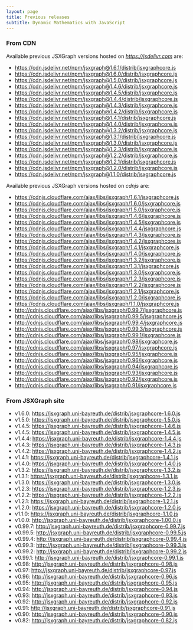 ```yaml
---
layout: page
title: Previous releases
subtitle: Dynamic Mathematics with JavaScript
---
```


### From CDN

Available previous JSXGraph versions hosted on *<https://jsdelivr.com>* are:

- <https://cdn.jsdelivr.net/npm/jsxgraph@1.6.1/distrib/jsxgraphcore.js>
- <https://cdn.jsdelivr.net/npm/jsxgraph@1.6.0/distrib/jsxgraphcore.js>
- <https://cdn.jsdelivr.net/npm/jsxgraph@1.5.0/distrib/jsxgraphcore.js>
- <https://cdn.jsdelivr.net/npm/jsxgraph@1.4.6/distrib/jsxgraphcore.js>
- <https://cdn.jsdelivr.net/npm/jsxgraph@1.4.5/distrib/jsxgraphcore.js>
- <https://cdn.jsdelivr.net/npm/jsxgraph@1.4.4/distrib/jsxgraphcore.js>
- <https://cdn.jsdelivr.net/npm/jsxgraph@1.4.3/distrib/jsxgraphcore.js>
- <https://cdn.jsdelivr.net/npm/jsxgraph@1.4.2/distrib/jsxgraphcore.js>
- <https://cdn.jsdelivr.net/npm/jsxgraph@1.4.1/distrib/jsxgraphcore.js>
- <https://cdn.jsdelivr.net/npm/jsxgraph@1.4.0/distrib/jsxgraphcore.js>
- <https://cdn.jsdelivr.net/npm/jsxgraph@1.3.2/distrib/jsxgraphcore.js>
- <https://cdn.jsdelivr.net/npm/jsxgraph@1.3.1/distrib/jsxgraphcore.js>
- <https://cdn.jsdelivr.net/npm/jsxgraph@1.3.0/distrib/jsxgraphcore.js>
- <https://cdn.jsdelivr.net/npm/jsxgraph@1.2.3/distrib/jsxgraphcore.js>
- <https://cdn.jsdelivr.net/npm/jsxgraph@1.2.2/distrib/jsxgraphcore.js>
- <https://cdn.jsdelivr.net/npm/jsxgraph@1.2.1/distrib/jsxgraphcore.js>
- <https://cdn.jsdelivr.net/npm/jsxgraph@1.2.0/distrib/jsxgraphcore.js>
- <https://cdn.jsdelivr.net/npm/jsxgraph@1.1.0/distrib/jsxgraphcore.js>

Available previous JSXGraph versions hosted on *cdnjs* are:

- <https://cdnjs.cloudflare.com/ajax/libs/jsxgraph/1.6.1/jsxgraphcore.js>
- <https://cdnjs.cloudflare.com/ajax/libs/jsxgraph/1.6.0/jsxgraphcore.js>
- <https://cdnjs.cloudflare.com/ajax/libs/jsxgraph/1.5.0/jsxgraphcore.js>
- <https://cdnjs.cloudflare.com/ajax/libs/jsxgraph/1.4.6/jsxgraphcore.js>
- <https://cdnjs.cloudflare.com/ajax/libs/jsxgraph/1.4.5/jsxgraphcore.js>
- <https://cdnjs.cloudflare.com/ajax/libs/jsxgraph/1.4.4/jsxgraphcore.js>
- <https://cdnjs.cloudflare.com/ajax/libs/jsxgraph/1.4.3/jsxgraphcore.js>
- <https://cdnjs.cloudflare.com/ajax/libs/jsxgraph/1.4.2/jsxgraphcore.js>
- <https://cdnjs.cloudflare.com/ajax/libs/jsxgraph/1.4.1/jsxgraphcore.js>
- <https://cdnjs.cloudflare.com/ajax/libs/jsxgraph/1.4.0/jsxgraphcore.js>
- <https://cdnjs.cloudflare.com/ajax/libs/jsxgraph/1.3.2/jsxgraphcore.js>
- <https://cdnjs.cloudflare.com/ajax/libs/jsxgraph/1.3.1/jsxgraphcore.js>
- <https://cdnjs.cloudflare.com/ajax/libs/jsxgraph/1.3.0/jsxgraphcore.js>
- <https://cdnjs.cloudflare.com/ajax/libs/jsxgraph/1.2.3/jsxgraphcore.js>
- <https://cdnjs.cloudflare.com/ajax/libs/jsxgraph/1.2.2/jsxgraphcore.js>
- <https://cdnjs.cloudflare.com/ajax/libs/jsxgraph/1.2.1/jsxgraphcore.js>
- <https://cdnjs.cloudflare.com/ajax/libs/jsxgraph/1.2.0/jsxgraphcore.js>
- <https://cdnjs.cloudflare.com/ajax/libs/jsxgraph/1.1.0/jsxgraphcore.js>
- <http://cdnjs.cloudflare.com/ajax/libs/jsxgraph/0.99.7/jsxgraphcore.js>
- <http://cdnjs.cloudflare.com/ajax/libs/jsxgraph/0.99.5/jsxgraphcore.js>
- <http://cdnjs.cloudflare.com/ajax/libs/jsxgraph/0.99.4/jsxgraphcore.js>
- <http://cdnjs.cloudflare.com/ajax/libs/jsxgraph/0.99.3/jsxgraphcore.js>
- <http://cdnjs.cloudflare.com/ajax/libs/jsxgraph/0.99.1/jsxgraphcore.js>
- <http://cdnjs.cloudflare.com/ajax/libs/jsxgraph/0.98/jsxgraphcore.js>
- <http://cdnjs.cloudflare.com/ajax/libs/jsxgraph/0.97/jsxgraphcore.js>
- <http://cdnjs.cloudflare.com/ajax/libs/jsxgraph/0.95/jsxgraphcore.js>
- <http://cdnjs.cloudflare.com/ajax/libs/jsxgraph/0.96/jsxgraphcore.js>
- <http://cdnjs.cloudflare.com/ajax/libs/jsxgraph/0.94/jsxgraphcore.js>
- <http://cdnjs.cloudflare.com/ajax/libs/jsxgraph/0.93/jsxgraphcore.js>
- <http://cdnjs.cloudflare.com/ajax/libs/jsxgraph/0.92/jsxgraphcore.js>
- <http://cdnjs.cloudflare.com/ajax/libs/jsxgraph/0.91/jsxgraphcore.js>

### From JSXGraph site

- v1.6.0: <https://jsxgraph.uni-bayreuth.de/distrib/jsxgraphcore-1.6.0.js>
- v1.5.0: <https://jsxgraph.uni-bayreuth.de/distrib/jsxgraphcore-1.5.0.js>
- v1.4.5: <https://jsxgraph.uni-bayreuth.de/distrib/jsxgraphcore-1.4.6.js>
- v1.4.5: <https://jsxgraph.uni-bayreuth.de/distrib/jsxgraphcore-1.4.5.js>
- v1.4.4: <https://jsxgraph.uni-bayreuth.de/distrib/jsxgraphcore-1.4.4.js>
- v1.4.3: <https://jsxgraph.uni-bayreuth.de/distrib/jsxgraphcore-1.4.3.js>
- v1.4.2: <https://jsxgraph.uni-bayreuth.de/distrib/jsxgraphcore-1.4.2.js>
- v1.4.1: <https://jsxgraph.uni-bayreuth.de/distrib/jsxgraphcore-1.4.1.js>
- v1.4.0: <https://jsxgraph.uni-bayreuth.de/distrib/jsxgraphcore-1.4.0.js>
- v1.3.2: <https://jsxgraph.uni-bayreuth.de/distrib/jsxgraphcore-1.3.2.js>
- v1.3.1: <https://jsxgraph.uni-bayreuth.de/distrib/jsxgraphcore-1.3.1.js>
- v1.3.0: <https://jsxgraph.uni-bayreuth.de/distrib/jsxgraphcore-1.3.0.js>
- v1.2.3: <https://jsxgraph.uni-bayreuth.de/distrib/jsxgraphcore-1.2.3.js>
- v1.2.2: <https://jsxgraph.uni-bayreuth.de/distrib/jsxgraphcore-1.2.2.js>
- v1.2.1: <https://jsxgraph.uni-bayreuth.de/distrib/jsxgraphcore-1.2.1.js>
- v1.2.0: <https://jsxgraph.uni-bayreuth.de/distrib/jsxgraphcore-1.2.0.js>
- v1.1.0: <https://jsxgraph.uni-bayreuth.de/distrib/jsxgraphcore-1.1.0.js>
- v1.0.0: <http://jsxgraph.uni-bayreuth.de/distrib/jsxgraphcore-1.00.0.js>
- v0.99.7: <http://jsxgraph.uni-bayreuth.de/distrib/jsxgraphcore-0.99.7.js>
- v0.99.5: <http://jsxgraph.uni-bayreuth.de/distrib/jsxgraphcore-0.99.5.js>
- v0.99.4: <http://jsxgraph.uni-bayreuth.de/distrib/jsxgraphcore-0.99.4.js>
- v0.99.3: <http://jsxgraph.uni-bayreuth.de/distrib/jsxgraphcore-0.99.3.js>
- v0.99.2: <http://jsxgraph.uni-bayreuth.de/distrib/jsxgraphcore-0.99.2.js>
- v0.99.1: <http://jsxgraph.uni-bayreuth.de/distrib/jsxgraphcore-0.99.1.js>
- v0.98: <http://jsxgraph.uni-bayreuth.de/distrib/jsxgraphcore-0.98.js>
- v0.97: <http://jsxgraph.uni-bayreuth.de/distrib/jsxgraphcore-0.97.js>
- v0.96: <http://jsxgraph.uni-bayreuth.de/distrib/jsxgraphcore-0.96.js>
- v0.95: <http://jsxgraph.uni-bayreuth.de/distrib/jsxgraphcore-0.95.js>
- v0.94: <http://jsxgraph.uni-bayreuth.de/distrib/jsxgraphcore-0.94.js>
- v0.93: <http://jsxgraph.uni-bayreuth.de/distrib/jsxgraphcore-0.93.js>
- v0.92: <http://jsxgraph.uni-bayreuth.de/distrib/jsxgraphcore-0.92.js>
- v0.91: <http://jsxgraph.uni-bayreuth.de/distrib/jsxgraphcore-0.91.js>
- v0.90: <http://jsxgraph.uni-bayreuth.de/distrib/jsxgraphcore-0.90.js>
- v0.82: <http://jsxgraph.uni-bayreuth.de/distrib/jsxgraphcore-0.82.js>
